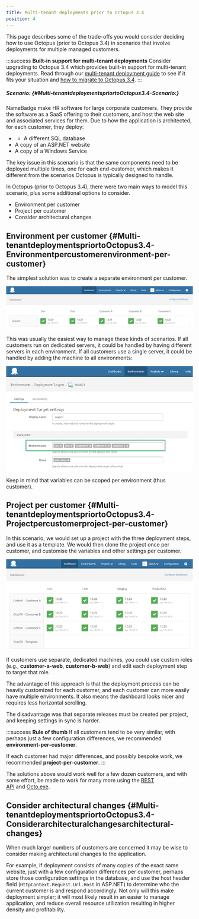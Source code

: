 ```yaml
---
title: Multi-tenant deployments prior to Octopus 3.4
position: 4
---
```



This page describes some of the trade-offs you would consider deciding how to use Octopus (prior to Octopus 3.4) in scenarios that involve deployments for multiple managed customers.

:::success
**Built-in support for multi-tenant deployments**
Consider upgrading to Octopus 3.4 which provides built-in support for multi-tenant deployments. Read through our [multi-tenant deployment guide](/docs/guides/multi-tenant-deployments/index.md) to see if it fits your situation and [how to migrate to Octopus 3.4](/docs/guides/multi-tenant-deployments/multi-tenant-deployments-prior-to-octopus-3.4/migrating-to-octopus-3.4.md).
:::

##### Scenario: {#Multi-tenantdeploymentspriortoOctopus3.4-Scenario:}


NameBadge make HR software for large corporate customers. They provide the software as a SaaS offering to their customers, and host the web site and associated services for them. Due to how the application is architected, for each customer, they deploy:

- - A different SQL database
 - A copy of an ASP.NET website
 - A copy of a Windows Service



The key issue in this scenario is that the same components need to be deployed multiple times, one for each end-customer, which makes it different from the scenarios Octopus is typically designed to handle.


In Octopus (prior to Octopus 3.4), there were two main ways to model this scenario, plus some additional options to consider.


- Environment per customer
- Project per customer
- Consider architectural changes

## Environment per customer {#Multi-tenantdeploymentspriortoOctopus3.4-Environmentpercustomerenvironment-per-customer}


The simplest solution was to create a separate environment per customer.


![](/docs/images/5669204/5865537.png "width=500")


This was usually the easiest way to manage these kinds of scenarios. If all customers run on dedicated servers, it could be handled by having different servers in each environment. If all customers use a single server, it could be handled by adding the machine to all environments:


![](/docs/images/5669204/5865538.png "width=500")


Keep in mind that variables can be scoped per environment (thus customer).

## Project per customer {#Multi-tenantdeploymentspriortoOctopus3.4-Projectpercustomerproject-per-customer}


In this scenario, we would set up a project with the three deployment steps, and use it as a template. We would then clone the project once per customer, and customise the variables and other settings per customer.


![](/docs/images/5669204/5865539.png "width=500")


If customers use separate, dedicated machines, you could use custom roles (e.g., **customer-a-web**, **customer-b-web**) and edit each deployment step to target that role.


The advantage of this approach is that the deployment process can be heavily customized for each customer, and each customer can more easily have multiple environments. It also means the dashboard looks nicer and requires less horizontal scrolling.


The disadvantage was that separate releases must be created per project, and keeping settings in sync is harder.

:::success
**Rule of thumb**
If all customers tend to be very similar, with perhaps just a few configuration differences, we recommended **environment-per-customer**.


If each customer had major differences, and possibly bespoke work, we recommended **project-per-customer**.
:::


The solutions above would work well for a few dozen customers, and with some effort, be made to work for many more using the [REST API](/docs/api-and-integration/octopus-rest-api.md) and [Octo.exe](/docs/api-and-integration/octo.exe-command-line/index.md).

## Consider architectural changes {#Multi-tenantdeploymentspriortoOctopus3.4-Considerarchitecturalchangesarchitectural-changes}


When much larger numbers of customers are concerned it may be wise to consider making architectural changes to the application.


For example, if deployment consists of many copies of the exact same website, just with a few configuration differences per customer, perhaps store those configuration settings in the database, and use the host header field (`HttpContext.Request.Url.Host` in ASP.NET) to determine who the current customer is and respond accordingly. Not only will this make deployment simpler; it will most likely result in an easier to manage application, and reduce overall resource utilization resulting in higher density and profitability.
